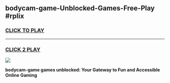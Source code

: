 
## bodycam-game-Unblocked-Games-Free-Play #rplix
<h3>
<a href="https://us.freeplayer.one?title=bodycam-game&ref=9M">CLICK TO PLAY</a></h3>
<hr>

<h3>
<a href="https://us.freeplayer.one?title=bodycam-game&ref=9M">CLICK 2 PLAY</a>
  
</h3>

<a href="https://us.freeplayer.one?title=bodycam-game&ref=9M"><img src="https://clearcache.store/games.png"></a>


**bodycam-game games unblocked: Your Gateway to Fun and Accessible Online Gaming**
